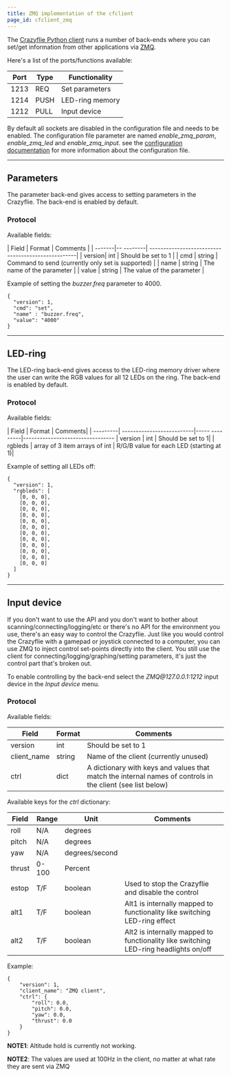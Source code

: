 ```yaml
---
title: ZMQ implementation of the cfclient
page_id: cfclient_zmq
---
```



The [Crazyflie Python client](/docs/userguides/userguide_client/index.md)
runs a number of back-ends where you can set/get information from other
applications via [ZMQ](http://zeromq.org/).

Here\'s a list of the ports/functions available:

 | Port |  Type |  Functionality|
 | ------| ------| --------------|
 | 1213 |  REQ  |  Set parameters|
 | 1214 |  PUSH  | LED-ring memory|
 | 1212 |  PULL |  Input device|

By default all sockets are disabled in the configuration file and needs to be
enabled. The configuration file parameter are named *enable\_zmq\_param*,
*enable\_zmq\_led* and *enable\_zmq\_input*. see the
[configuration documentation](/docs/development/dev_info_client.md#user-configuration-file)
for more information about the configuration file.

---

## Parameters

The parameter back-end gives access to setting parameters in the
Crazyflie. The back-end is enabled by default.

### Protocol

Available fields:

|  Field  |   Format |  Comments |
|  -------|-- --------| ---------------------------------------------------|
|  version|   int    |  Should be set to 1 |
|  cmd    |   string |  Command to send (currently only set is supported) |
|  name   |   string |  The name of the parameter |
|  value |    string |  The value of the parameter |

 Example of setting the *buzzer.freq*
parameter to 4000.

    {
      "version": 1,
      "cmd": "set",
      "name" : "buzzer.freq",
      "value": "4000"
    }

---

## LED-ring

The LED-ring back-end gives access to the LED-ring memory driver where
the user can write the RGB values for all 12 LEDs on the ring. The
back-end is enabled by default.

### Protocol

 Available fields:

|  Field   |  Format                    |      Comments|
|  ---------| --------------------------|----- ---------|---------------------------------
 | version |  int                           |  Should be set to 1|
 | rgbleds  | array of 3 item arrays of int |  R/G/B value for each LED (starting at 1)|

Example of setting all LEDs off:

    {
      "version": 1,
      "rgbleds": [
        [0, 0, 0],
        [0, 0, 0],
        [0, 0, 0],
        [0, 0, 0],
        [0, 0, 0],
        [0, 0, 0],
        [0, 0, 0],
        [0, 0, 0],
        [0, 0, 0],
        [0, 0, 0],
        [0, 0, 0],
        [0, 0, 0]
      ]
    }

---

## Input device

If you don\'t want to use the API and you don\'t want to bother about
scanning/connecting/logging/etc or there\'s no API for the environment
you use, there\'s an easy way to control the Crazyflie. Just like you
would control the Crazyflie with a gamepad or joystick connected to a
computer, you can use ZMQ to inject control set-points directly into the
client. You still use the client for connecting/logging/graphing/setting
parameters, it\'s just the control part that\'s broken out.

To enable controlling by the back-end select
the *ZMQ\@127.0.0.1:1212* input device in the *Input device* menu.

### Protocol

Available fields:

| Field  |        Format|   Comments|
|  --------------| --------| ----------|
|  version       | int     | Should be set to 1|
|  client\_name  | string   |Name of the client (currently unused)|
|  ctrl          | dict     |A dictionary with keys and values that match the internal names of controls in the client (see list below)|

Available keys for the *ctrl* dictionary:

 | Field |   Range |  Unit        |     Comments|
|---------|----------|----------------|---------------|
|  roll  |   N/A    | degrees      |
|  pitch |   N/A    | degrees     |
|  yaw   |   N/A    | degrees/second |
|  thrust |  0-100  | Percent  |
|  estop  |  T/F    | boolean  |        Used to stop the Crazyflie and disable the control
|  alt1  |   T/F    | boolean  |        Alt1 is internally mapped to functionality like switching LED-ring effect
|  alt2   |  T/F    | boolean |         Alt2 is internally mapped to functionality like switching LED-ring headlights on/off

Example:

    {
        "version": 1,
        "client_name": "ZMQ client",
        "ctrl": {
            "roll": 0.0,
            "pitch": 0.0,
            "yaw": 0.0,
            "thrust": 0.0
        }
    }



**NOTE1**: Altitude hold is currently not working.

**NOTE2**: The values are used at 100Hz in the client, no matter at what
rate they are sent via ZMQ
